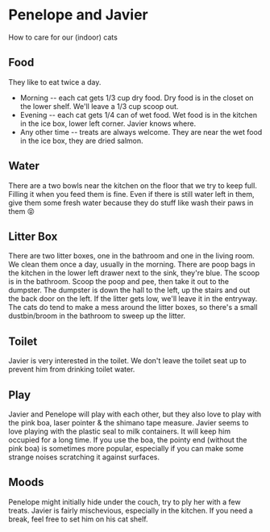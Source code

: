 # Penelope and Javier
How to care for our (indoor) cats

## Food
They like to eat twice a day.
* Morning -- each cat gets 1/3 cup dry food. Dry food is in the closet on the lower shelf. We'll leave a 1/3 cup scoop out.
* Evening -- each cat gets 1/4 can of wet food. Wet food is in the kitchen in the ice box, lower left corner. Javier knows where.
* Any other time -- treats are always welcome. They are near the wet food in the ice box, they are dried salmon.

## Water
There are a two bowls near the kitchen on the floor that we try to keep full. Filling it when you feed them is fine. Even if there is still water left in them, give them some fresh water because they do stuff like wash their paws in them 😝

## Litter Box
There are two litter boxes, one in the bathroom and one in the living room. We clean them once a day, usually in the morning. There are poop bags in the kitchen in the lower left drawer next to the sink, they're blue. The scoop is in the bathroom. Scoop the poop and pee, then take it out to the dumpster. The dumpster is down the hall to the left, up the stairs and out the back door on the left. If the litter gets low, we'll leave it in the entryway. The cats do tend to make a mess around the litter boxes, so there's a small dustbin/broom in the bathroom to sweep up the litter.

## Toilet
Javier is very interested in the toilet. We don't leave the toilet seat up to prevent him from drinking toilet water.

## Play
Javier and Penelope will play with each other, but they also love to play with the pink boa, laser pointer & the shimano tape measure. Javier seems to love playing with the plastic seal to milk containers. It will keep him occupied for a long time. If you use the boa, the pointy end (without the pink boa) is sometimes more popular, especially if you can make some strange noises scratching it against surfaces.

## Moods
Penelope might initially hide under the couch, try to ply her with a few treats. Javier is fairly mischevious, especially in the kitchen. If you need a break, feel free to set him on his cat shelf.
